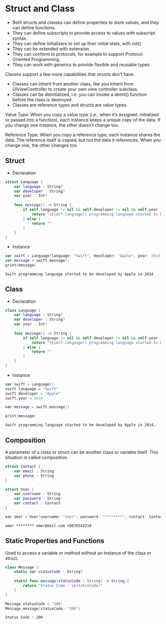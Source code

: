 # Struct and Class
- Both structs and classes can define properties to store values, and they can define functions.
- They can define subscripts to provide access to values with subscript syntax.
- They can define initializers to set up their initial state, with init().
- They can be extended with extension.
- They can conform to protocols, for example to support Protocol Oriented Programming.
- They can work with generics to provide flexible and reusable types.

Classes support a few more capabilities that structs don’t have.
- Classes can inherit from another class, like you inherit from UIViewController to create your own view controller subclass.
- Classes can be deinitialized, i.e. you can invoke a deinit() function before the class is destroyed.
- Classes are reference types and structs are value types.

Value Type: When you copy a value type (i.e., when it’s assigned, initialized or passed into a function), each instance keeps a unique copy of the data. If you change one instance, the other doesn’t change too.

Reference Type: When you copy a reference type, each instance shares the data. The reference itself is copied, but not the data it references. When you change one, the other changes too.

## Struct
- Declaration
```swift
struct Language {
    var language : String?
    var developer : String?
    var year : Int?
   
    func message() -> String {
        if self.language != nil && self.developer != nil && self.year != nil {
            return "\(self.language!) programming language started to be developed by \(self.developer!) in \(self.year!)."
        } else {
            return ""
        }
    }
}
```
- Instance
```swift
var swift = Language(language: "Swift", developer: "Apple", year: 2014)
var message = swift.message()
print(message)
```
```
Swift programming language started to be developed by Apple in 2014.
```

## Class
- Declaration
```swift
class Language {
    var language : String?
    var developer : String?
    var year : Int?
   
    func message() -> String {
        if self.language != nil && self.developer != nil && self.year != nil {
            return "\(self.language!) programming language started to be developed by \(self.developer!) in \(self.year!)."
        } else {
            return ""
        }
    }
}
```
- Instance
```swift
var swift = Language()
swift.language = "Swift"
swift.developer = "Apple"
swift.year = 2014

var message = swift.message()

print(message)
```
```
Swift programming language started to be developed by Apple in 2014.
```

## Composition
A parameter of a class or struct can be another class or variable itself. This situation is called composition.
```swift
struct Contact {
    var email : String
    var phone : String
}

struct User {
    var username : String
    var password : String
    var contact : Contact
}
```
```swift
var omer = User(username: "omer", password: "********", contact: Contact(email: "omer@mail.com", phone: "+19876543210"))

```
```
omer ******** omer@mail.com +9876543210
```

## Static Properties and Functions
Used to access a variable or method without an instance of the class or struct.
```swift
class Message {
    static var statusCode : String?
    
    static func message(statusCode : String) -> String {
        return "Status Code : \(statusCode)"
    }
}
```
```swift
Message.statusCode = "200"
Message.message(statusCode: "200")
```
```
Status Code : 200
```
